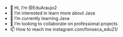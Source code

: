 - 👋 Hi, I’m @EduAraujo2
- 👀 I’m interested in learn more about Java
- 🌱 I’m currently learning Java
- 💞️ I’m looking to collaborate on professional projects
- 📫 How to reach me instagram.com/fonseca_edu21/

<!---
EduAraujo2/EduAraujo2 is a ✨ special ✨ repository because its `README.md` (this file) appears on your GitHub profile.
You can click the Preview link to take a look at your changes.
--->
